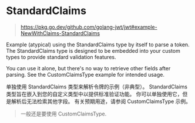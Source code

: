 # StandardClaims

> https://pkg.go.dev/github.com/golang-jwt/jwt#example-NewWithClaims-StandardClaims


Example (atypical) using the StandardClaims type by itself to parse a token. 
The StandardClaims type is designed to be embedded into your custom types to provide standard validation features. 

You can use it alone, but there's no way to retrieve other fields after parsing. 
See the CustomClaimsType example for intended usage.

单独使用 StandardClaims 类型来解析令牌的示例（非典型）。
StandardClaims 类型旨在嵌入到您的自定义类型中以提供标准验证功能。 
你可以单独使用它，但是解析后无法检索其他字段。 有关预期用途，请参阅 CustomClaimsType 示例。


> 一般还是要使用 CustomClaimsType.